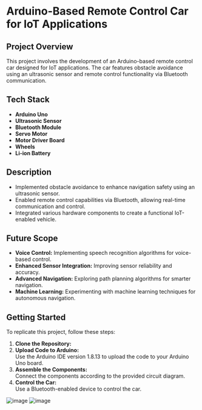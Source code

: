 # Arduino-Based Remote Control Car for IoT Applications

## Project Overview
This project involves the development of an Arduino-based remote control car designed for IoT applications. The car features obstacle avoidance using an ultrasonic sensor and remote control functionality via Bluetooth communication.

## Tech Stack
- **Arduino Uno**
- **Ultrasonic Sensor**
- **Bluetooth Module**
- **Servo Motor**
- **Motor Driver Board**
- **Wheels**
- **Li-ion Battery**

## Description
- Implemented obstacle avoidance to enhance navigation safety using an ultrasonic sensor.
- Enabled remote control capabilities via Bluetooth, allowing real-time communication and control.
- Integrated various hardware components to create a functional IoT-enabled vehicle.

## Future Scope
- **Voice Control:** Implementing speech recognition algorithms for voice-based control.
- **Enhanced Sensor Integration:** Improving sensor reliability and accuracy.
- **Advanced Navigation:** Exploring path planning algorithms for smarter navigation.
- **Machine Learning:** Experimenting with machine learning techniques for autonomous navigation.

## Getting Started
To replicate this project, follow these steps:
1. **Clone the Repository:**  
2. **Upload Code to Arduino:**  
Use the Arduino IDE version 1.8.13 to upload the code to your Arduino Uno board.
3. **Assemble the Components:**  
Connect the components according to the provided circuit diagram.
4. **Control the Car:**  
Use a Bluetooth-enabled device to control the car.


![image](https://github.com/user-attachments/assets/09bcefb8-a9c0-45fc-9c7d-ed2843cba3c6)
![image](https://github.com/user-attachments/assets/62d2d777-3caf-47a1-bf9b-2bdd3ebc382c)


